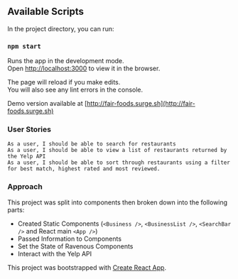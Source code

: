 ## Available Scripts

In the project directory, you can run:

### `npm start`

Runs the app in the development mode.<br>
Open [http://localhost:3000](http://localhost:3000) to view it in the browser.

The page will reload if you make edits.<br>
You will also see any lint errors in the console.  

Demo version available at [http://fair-foods.surge.sh](http://fair-foods.surge.sh)

### User Stories
```
As a user, I should be able to search for restaurants
As a user, I should be able to view a list of restaurants returned by the Yelp API
As a user, I should be able to sort through restaurants using a filter for best match, highest rated and most reviewed.
```

### Approach
This project was split into components then broken down into the following parts:   
- Created Static Components (`<Business />`, `<BusinessList />`, `<SearchBar />` and React main `<App />`)
- Passed Information to Components
- Set the State of Ravenous Components
- Interact with the Yelp API

This project was bootstrapped with [Create React App](https://github.com/facebook/create-react-app).
